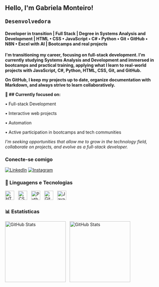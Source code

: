  <h2>
	<span>Hello, I'm Gabriela Monteiro! </span>
<br>

**`Desenvolvedora`**  

</h2>
 <h4>
	<span>Developer in transition | Full Stack | Degree in Systems Analysis and Development | HTML • CSS • JavaScript • C# • Python • Git • GitHub • N8N • Excel with AI | Bootcamps and real projects </span>
</h4>



**I'm transitioning my career, focusing on full-stack development. I'm currently studying Systems Analysis and Development and immersed in bootcamps and practical training, applying what I learn to real-world projects with JavaScript, C#, Python, HTML, CSS, Git, and GitHub.**

**On GitHub, I keep my projects up to date, organize documentation with Markdown, and always strive to learn collaboratively.**

**📌 ## Currently focused on:**

• Full-stack Development

• Interactive web projects

• Automation

• Active participation in bootcamps and tech communities

*I'm seeking opportunities that allow me to grow in the technology field, collaborate on projects, and evolve as a full-stack developer.*

   ### Conecte-se comigo

   [![LinkedIn](https://img.shields.io/badge/In/Gabriela-fff?style=flat&logo=linkedin&logoColor=FFFFFF&labelColor=8b7bdf)](https://www.linkedin.com/in/gabrielamonteiron/)
   [![Instagram](https://img.shields.io/badge/@gabrielamonteiro_90356-fff?style=flat&logo=discord&logoColor=FFFFFF&labelColor=8b7bdf)](https://discord.com/channels/gabrielamonteiro_90356)
  

   ### 🤖 Linguagens e Tecnologias 

<img align="left" alt="HTML" width="30px" style="padding-right:10px;" src="https://cdn.jsdelivr.net/gh/devicons/devicon/icons/html5/html5-plain.svg" />
<img align="left" alt="CSS" width="30px" style="padding-right:10px;" src="https://cdn.jsdelivr.net/gh/devicons/devicon/icons/css3/css3-plain.svg" />
<img align="left" alt="Python" width="30px" style="padding-right:10px;" src="https://cdn.jsdelivr.net/gh/devicons/devicon/icons/python/python-plain.svg" />
<img align="left" alt="GitHub" width="30px" style="padding-right:10px;" src="https://cdn.jsdelivr.net/gh/devicons/devicon/icons/github/github-original.svg" /> 
<img align="left" alt="Java" width="30px" style="padding-right:10px;" src="https://cdn.jsdelivr.net/gh/devicons/devicon/icons/java/java-original.svg"/>

<br/>
<br/>

   ### 📊 Estatísticas

<p>

<img 
align="left" 
alt="GitHub Stats" 
height="200"
style="padding-right:10px;" 
src="https://github-readme-stats.vercel.app/api?username=Gabrielamnuness&show_icons=true&theme=tokyonight&incluide_all_commits=true&locale=pt-br" 
/> 

<img 
align="left" 
alt="GitHub Stats" 
height="200" 
style="padding-right:10px;" 
src="https://github-readme-stats.vercel.app/api/top-langs/?username=Gabrielamnuness&theme=tokyonight" 
/>  
   
</p>
